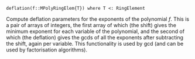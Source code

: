 ```
deflation(f::MPolyRingElem{T}) where T <: RingElement
```

Compute deflation parameters for the exponents of the polynomial $f$. This is a pair of arrays of integers, the first array of which (the shift) gives the minimum exponent for each variable of the polynomial, and the second of which (the deflation) gives the gcds of all the exponents after subtracting the shift, again per variable. This functionality is used by gcd (and can be used by factorisation algorithms).
